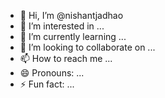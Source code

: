 - 👋 Hi, I’m @nishantjadhao
- 👀 I’m interested in ...
- 🌱 I’m currently learning ...
- 💞️ I’m looking to collaborate on ...
- 📫 How to reach me ...
- 😄 Pronouns: ...
- ⚡ Fun fact: ...

<!---
nishantjadhao/nishantjadhao is a ✨ special ✨ repository because its `README.md` (this file) appears on your GitHub profile.
You can click the Preview link to take a look at your changes.
--->
